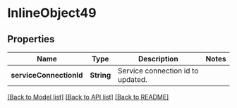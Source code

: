 # InlineObject49

## Properties
Name | Type | Description | Notes
------------ | ------------- | ------------- | -------------
**serviceConnectionId** | **String** | Service connection id to updated. | 

[[Back to Model list]](../README.md#documentation-for-models) [[Back to API list]](../README.md#documentation-for-api-endpoints) [[Back to README]](../README.md)



